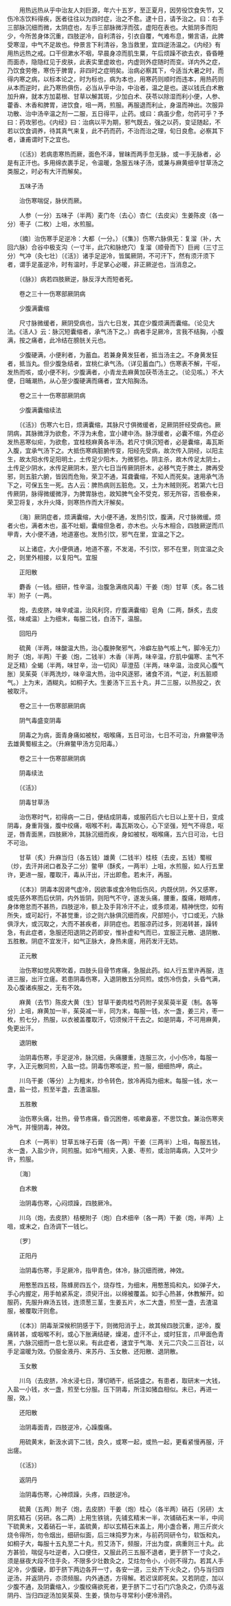 <!-- { "loadSidebar": true } -->
　　用热远热从乎中治友人刘巨源，年六十五岁，至正夏月，因劳役饮食失节，又伤冷冻饮料得疾，医者往往以为四时症，治之不愈。逮十日，请予治之。曰：右手三部脉沉细而微，太阴症也，左手三部脉微浮而弦，虚阳在表也。大抵阴多而阳少，今所苦身体沉重，四肢逆冷，自利清谷，引衣自覆，气难布息，懒言语，此脾受寒湿，中气不足故也。仲景言下利清谷，急当救里，宜四逆汤温之。《内经》有用热远热之戒。口干但漱水不咽，早晨身凉而肌生粟，午后烦躁不欲去衣，昏昏睡而面赤，隐隐红见于皮肤，此表实里虚故也，内虚则外症随时而变。详内外之症，乃饮食劳倦，寒伤于脾胃，非四时之症明矣。治病必察其下，今适当大暑之时，而得内寒之病，以标本论之，时为标也，病为本也，用寒药则顺时而违本，用热药则从本而逆时，此乃寒热俱伤，必当从乎中治，中治者，温之是也。遂以钱氏白术散加升麻，就本方加葛根、甘草以解其斑，少加白术、茯苓以除湿而利小便，人参、藿香、木香和脾胃，进饮食，咀一两，煎服。再服退而利止，身温而神出。次服异功散、治中汤辛温之剂一二服，五日得平，止药。或曰：病虽少愈，勿药可乎？予曰：药攻邪也。《内经》曰：治病以平为期，邪气既去，强之以药，变证随起，不若以饮食调养，待其真气来复，此不药而药，不治而治之理，旬日良愈。必察其下者，谦甫谓时下之宜也。

　　〔《活》〕若病患寒热而厥，面色不泽，冒昧而两手忽无脉，或一手无脉者，必是有正汗也。多用绵衣裹手足，令温暖，急服五味子汤，或兼与麻黄细辛甘草汤之类服之，时必有大汗而解矣。

　　五味子汤

　　治伤寒喘促，脉伏而厥。

　　人参（一分）五味子（半两）麦门冬（去心）杏仁（去皮尖）生姜陈皮（各一分）枣子（二枚）上咀，水煎服。

　　〔摘〕治伤寒手足逆冷：大都（一分。）〔《集》〕伤寒六脉俱无：复溜（补，大回六脉）合谷中极支沟（一寸半，此穴和脉绝穴）复溜（顺骨而下）巨阙（三寸三分）气冲（灸七壮）〔《活》〕诸手足逆冷，皆属厥阴，不可汗下，然有须汗须下者，谓手足虽逆冷，时有温时，手足掌心必暖，非正厥逆也，当消息之。

　　〔《脉》〕病若四肢厥逆，脉反浮大而短者死。

　　卷之三十一伤寒部厥阴病

　　少腹满囊缩

　　尺寸脉微缓者，厥阴受病也，当六七日发，其症少腹烦满而囊缩。（论见大法。《活人》云：脉沉短囊缩者，承气汤下之。）病者手足厥冷，言我不结胸，小腹满，按之痛者，此冷结在膀胱关元也。

　　少腹硬满，小便利者，为蓄血。若兼身黄发狂者，抵当汤主之。不身黄发狂者，抵当丸。但少腹急结者，宜桃仁承气汤。（详见蓄血门。）伤寒表不解，干呕，发热而咳，或小便不利，少腹满者，小青龙去麻黄加茯苓汤主之。（论见咳。）不大便，日晡潮热，从心至少腹硬满而痛者，宜大陷胸汤。

　　卷之三十一伤寒部厥阴病

　　少腹满囊缩续法

　　〔《活》〕伤寒六七日，烦满囊缩，其脉尺寸俱微缓者，足厥阴肝经受病也。厥阴病，其脉微浮为欲愈，不浮为未愈，宜小建中汤。脉浮缓者，必囊不缩，外症必发热恶寒似疟，为欲愈，宜桂枝麻黄各半汤。若尺寸俱沉短者，必是囊缩，毒瓦斯入腹，宜承气汤下之。大抵伤寒病脏腑传变，阳经先受病，故次传入阴经，以阳主生，故太阳水传足阳明土，土传足少阳木，为微邪也。阴主杀，故木传足太阴土，土传足少阴水，水传足厥阴木，至六七日当传厥阴肝木，必移气克于脾土，脾再受邪，则五脏六腑，皆因而危殆，荣卫不通，耳聋囊缩，不知人而死矣。速用承气汤下之，可保五生一死。古人云：脾热病则五脏危。又，土为木贼则死。若第六七日传厥阴，脉得微缓微浮，为脾胃脉也，故知脾气全不受克，邪无所容，否极泰来，荣卫将复，水升火降，则寒热作而大汗解矣。

　　〔海〕厥阴症者，烦满囊缩，大小便不通，发热引饮，腹满，尺寸脉微缓。烦者火也，满者木也，虽不吐蛔，囊缩但急者，亦木也。火与木相合，四肢厥逆而爪甲青，大小便不通，地道塞也。发热引饮，邪气在里，宜温之下之。

　　以上诸症，大小便俱通，地道不塞，不发渴，不引饮，邪不在里，则宜温之灸之，则里外相接，以复阳气。宜服

　　正阳散

　　麝香（一钱。细研，性辛温，治腹急满痞风毒）干姜（炮）甘草（炙。各二钱半）附子（一两。

　　炮，去皮脐，味辛咸温，治风利窍，疗腹满囊缩）皂角（二两，酥炙，去皮弦，味咸温）上为细末，每服二钱，白汤下，温服。

　　回阳丹

　　硫黄（半两，味酸温大热，治心腹肿聚邪气，冷癖左胁气咳上气，脚冷无力）附子（炮，半两）干姜（炮，二钱半）木香（半两，味辛温，疗肌中偏寒、主气不足乏精）全蝎（半两，味甘辛，治一切风）荜澄茄（半两，味辛温，治皮风心腹气胀）吴茱萸（半两洗炒，味辛温大热，治中风逐邪，诸食不消，气逆，利五脏顺气。）上为末，酒糊丸，如桐子大。生姜汤下三五十丸，并二三服，以热投之，衣被取汗。

　　卷之三十一伤寒部厥阴病

　　阴气毒盛变阴毒

　　阴毒之为病，面青身痛如被杖，咽喉痛，五日可治，七日不可治，升麻鳖甲汤去雄黄蜀椒主之。（升麻鳖甲汤方见阳毒。）

　　卷之三十一伤寒部厥阴病

　　阴毒续法

　　〔《活》〕

　　阴毒甘草汤

　　治伤寒时气，初得病一二日，便结成阴毒，或服药后六七日以上至十日，变成阴毒，身重背强，腹中绞痛，咽喉不利，毒瓦斯攻心，心下坚强，短气不得息，呕逆，唇青面黑，四肢厥冷，其脉沉细而疾，身如被杖，咽喉痛，五六日可治，七日不可治。

　　甘草（炙）升麻当归（各五钱）雄黄（二钱半）桂枝（去皮，五钱）蜀椒（炒，去汗并闭口者及子二分）鳖甲（酥炙，一两半）上咀，水煎服，如人行五里许，更进一服，覆取汗，毒从汗出，汗出即愈。若未汗，再服。

　　〔《本》〕阴毒本因肾气虚冷，因欲事或食冷物后伤风，内既伏阴，外又感寒，或先感外寒而后伏阴，内外皆阴，则阳气不守，遂发头痛，腰重，腹痛，眼睛疼，身体倦怠而不甚热，四肢逆冷，额上及手背冷汗不止，或多烦渴，精神恍惚，如有所失，或可起行，不甚觉重，诊之则六脉俱沉细而疾，尺部短小，寸口或无，六脉俱浮大，或沉取之，大而不甚疾者，非阴症也。若服凉药过多，则渴转甚，躁转急，有此症者，急服还阳退阴之药即安，惟补虚和气而已，宜服正元散、退阴散、五胜散。阴症不宜发汗，如气正脉大，身热未瘥，用药发汗无妨。

　　正元散

　　治伤寒如觉风寒吹着，四肢头目骨节疼痛，急服此药。如人行五里许再服，连进三服，出汗立瘥。若患阴毒伤寒，入退阴散五分同煎。或伤冷伤食，头昏气满，及心腹诸疾服之，无有不效。

　　麻黄（去节）陈皮大黄（生）甘草干姜肉桂芍药附子吴茱萸半夏（制。各等分）上咀，麻黄加一半，茱萸减一半，同为末，每服一钱，水一盏，姜三片，枣一枚，煎七分，热服，以衣被盖覆取汗，切须候汗干去之。如是阴毒，不可用麻黄，免更出汗。

　　退阴散

　　治阴毒伤寒，手足逆冷，脉沉细，头痛腰重，连服三次，小小伤冷，每服一字，入正元散同煎，入盐一捻。阴毒伤寒咳逆，煎一服，细细热呷，病止。

　　川乌干姜（等分）上为粗末，炒令转色，放冷再捣为细末。每服一钱，水一盏，盐一捻，煎至半盏，去渣温服。

　　五胜散

　　治伤寒头痛，壮热，骨节疼痛，昏沉困倦，咳嗽鼻塞，不思饮食。兼治伤寒夹冷气，并慢阴毒，神效。

　　白术（一两半）甘草五味子石膏（各一两）干姜（三两半）上咀，每服五钱，水一盏，入盐少许，同煎服。如冷气相夹，入姜、枣煎，或治阴毒病，入艾叶少许，煎服。

　　〔海〕

　　白术散

　　治阴毒伤寒，心闷烦躁，四肢厥冷。

　　川乌（炮，去皮脐）桔梗附子（炮）白术细辛（各一两）干姜（炮，半两）上咀，或末之，白汤调下一钱匕。

　　〔罗〕

　　正阳丹

　　治阴毒伤寒，手足厥冷，指甲青色，体冷，脉沉细而微，神效。

　　用憨葱四五枝，陈蜂房四五个，烧存性，为细末，用憨葱捣和丸，如弹子大，手心内握定，用手帕紧系定，须臾汗出，以绵被覆盖。如手心热甚，休教解开。如服药，先服升麻汤五钱，连须葱三茎，生姜五片，水二大盏，煎至一盏，去渣温服，被覆取汗则愈。

　　〔《本》〕阴毒渐深候积阴感于下，则微阳消于上，故其候四肢沉重，逆冷，腹痛转甚，或咽喉不利，或心下胀满结硬，燥渴，虚汗不止，或时狂言，爪甲面色青黑，六脉沉细而一息七至以来。有此症者，速宜于气海、关元二穴灸二三百壮，以手足温暖为效。仍服金液丹、来苏丹、玉女散、还阳散、退阴散。

　　玉女散

　　川乌（去皮脐，冷水浸七日，薄切晒干，纸袋盛之。有患者，取研末一大钱，入盐一小钱，水一盏，煎至七分服。压下阴毒，所注如猪血相似。未已，再进一服，效。）

　　还阳散

　　治阴毒面青，四肢逆冷，心躁腹痛。

　　用硫黄末，新汲水调下二钱，良久，或寒一起，或热一起，更看紧慢再服，汗出瘥。

　　〔《活》〕

　　返阴丹

　　治阴毒伤寒，心神烦躁，头疼，四肢逆冷。

　　硫黄（五两）附子（炮，去皮脐）干姜（炮）桂心（各半两）硝石（另研）太阴玄精石（另研。各二两）上用生铁铫，先铺玄精末一半，次铺硝石末一半，中间下硫黄末，又着硝石一半，盖硫黄，却以玄精石末盖上，用小盏合著，用三斤炭火烧令得所，勿令烟出，细研似面，后三味捣罗为末，与前药同研令匀，软饭和丸，如桐子大，每服十五丸至二十丸，煎艾汤下，频服，汗出为度，病重则三十丸。此方甚验，喘促与吐逆者，入口便住，又服此药三五服不退者，更于脐下一寸灸之，须是昼夜大段不住手灸，不限多少壮数灸之，艾炷勿令小，小则不得力。若其人手足冷，少腹硬，即于脐下两边各开一寸，各安一道，三处齐下火灸之，仍与当归四逆汤，并返阴丹，亦须频服。内外通透，方得解。若迟误即死矣。又若阴症，加以少腹不通，及阴囊缩入，少腹绞痛欲死者，更于脐下二寸石门穴急灸之，仍须与返阴丹、当归四逆汤加吴茱萸、生姜，慎勿与寻常利小便冷滑药。

